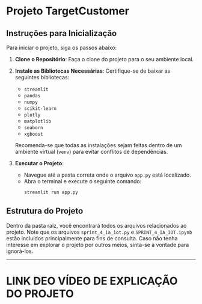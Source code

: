 # Projeto TargetCustomer

## Instruções para Inicialização

Para iniciar o projeto, siga os passos abaixo:

1. **Clone o Repositório**: Faça o clone do projeto para o seu ambiente local.

2. **Instale as Bibliotecas Necessárias**: Certifique-se de baixar as seguintes bibliotecas:
   - `streamlit`
   - `pandas`
   - `numpy`
   - `scikit-learn`
   - `plotly`
   - `matplotlib`
   - `seaborn`
   - `xgboost`

   Recomenda-se que todas as instalações sejam feitas dentro de um ambiente virtual (`venv`) para evitar conflitos de dependências.

3. **Executar o Projeto**:
   - Navegue até a pasta correta onde o arquivo `app.py` está localizado.
   - Abra o terminal e execute o seguinte comando:
     ```bash
     streamlit run app.py
     ```

## Estrutura do Projeto

Dentro da pasta raiz, você encontrará todos os arquivos relacionados ao projeto. Note que os arquivos `sprint_4_ia_iot.py` e `SPRINT_4_IA_IOT.ipynb` estão incluídos principalmente para fins de consulta. Caso não tenha interesse em explorar o projeto por outros meios, sinta-se à vontade para ignorá-los.

---
# LINK DEO VÍDEO DE EXPLICAÇÃO DO PROJETO
